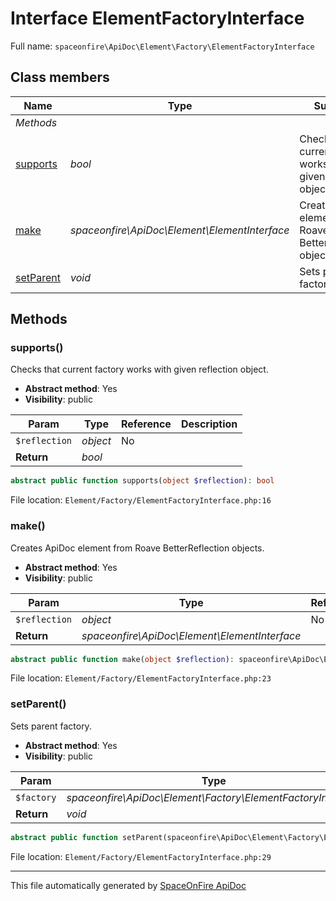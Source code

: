 # Interface ElementFactoryInterface

Full name: `spaceonfire\ApiDoc\Element\Factory\ElementFactoryInterface`

## Class members

| Name                                                                               | Type                                          | Summary                                                         | Additional                                              |
| ---------------------------------------------------------------------------------- | --------------------------------------------- | --------------------------------------------------------------- | ------------------------------------------------------- |
| _Methods_                                                                          |                                               |                                                                 |                                                         |
| [supports](#spaceonfire_apidoc_element_factory_elementfactoryinterface_supports)   | _bool_                                        | Checks that current factory works with given reflection object. | [🇦](# "Abstract element") [📢](# "Visibility: public") |
| [make](#spaceonfire_apidoc_element_factory_elementfactoryinterface_make)           | _spaceonfire\ApiDoc\Element\ElementInterface_ | Creates ApiDoc element from Roave BetterReflection objects.     | [🇦](# "Abstract element") [📢](# "Visibility: public") |
| [setParent](#spaceonfire_apidoc_element_factory_elementfactoryinterface_setparent) | _void_                                        | Sets parent factory.                                            | [🇦](# "Abstract element") [📢](# "Visibility: public") |

## Methods

<a name="spaceonfire_apidoc_element_factory_elementfactoryinterface_supports"></a>

### supports()

Checks that current factory works with given reflection object.

-   **Abstract method**: Yes
-   **Visibility**: public

| Param         | Type     | Reference | Description |
| ------------- | -------- | --------- | ----------- |
| `$reflection` | _object_ | No        |             |
| **Return**    | _bool_   |           |             |

```php
abstract public function supports(object $reflection): bool
```

File location: `Element/Factory/ElementFactoryInterface.php:16`

<a name="spaceonfire_apidoc_element_factory_elementfactoryinterface_make"></a>

### make()

Creates ApiDoc element from Roave BetterReflection objects.

-   **Abstract method**: Yes
-   **Visibility**: public

| Param         | Type                                          | Reference | Description |
| ------------- | --------------------------------------------- | --------- | ----------- |
| `$reflection` | _object_                                      | No        |             |
| **Return**    | _spaceonfire\ApiDoc\Element\ElementInterface_ |           |             |

```php
abstract public function make(object $reflection): spaceonfire\ApiDoc\Element\ElementInterface
```

File location: `Element/Factory/ElementFactoryInterface.php:23`

<a name="spaceonfire_apidoc_element_factory_elementfactoryinterface_setparent"></a>

### setParent()

Sets parent factory.

-   **Abstract method**: Yes
-   **Visibility**: public

| Param      | Type                                                         | Reference | Description |
| ---------- | ------------------------------------------------------------ | --------- | ----------- |
| `$factory` | _spaceonfire\ApiDoc\Element\Factory\ElementFactoryInterface_ | No        |             |
| **Return** | _void_                                                       |           |             |

```php
abstract public function setParent(spaceonfire\ApiDoc\Element\Factory\ElementFactoryInterface $factory): void
```

File location: `Element/Factory/ElementFactoryInterface.php:29`

---

This file automatically generated by [SpaceOnFire ApiDoc](https://github.com/spaceonfire/apidoc)
